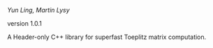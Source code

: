 *Yun Ling, Martin Lysy*

version 1.0.1

A Header-only C++ library for superfast Toeplitz matrix computation.

